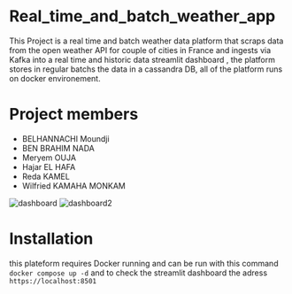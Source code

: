 # Real_time_and_batch_weather_app
This Project is a real time and batch weather data platform that scraps data from the open weather API for couple of cities in France and ingests via Kafka into a real time and historic data streamlit dashboard , the platform stores in regular batchs the data in a cassandra DB, all of the platform runs on docker environement.

# Project members

- BELHANNACHI Moundji
- BEN BRAHIM NADA
- Meryem OUJA
- Hajar EL HAFA
- Reda KAMEL
- Wilfried KAMAHA MONKAM

![dashboard](https://github.com/user-attachments/assets/97c47d9b-578f-40be-b688-b2e04f78525e)
![dashboard2](https://github.com/user-attachments/assets/1cb742fd-1662-4fc0-b18c-2f2470bdc301)

# Installation 
this plateform requires Docker running and can be run with this command `` docker compose up -d `` and to check the streamlit dashboard the adress ``https://localhost:8501``  



